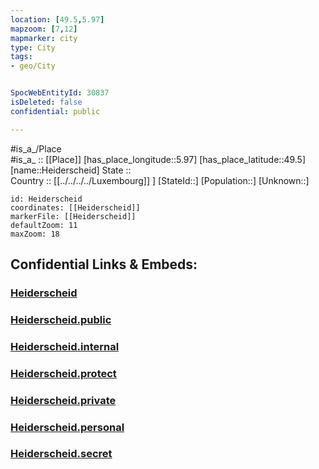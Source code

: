 ```yaml
---
location: [49.5,5.97] 
mapzoom: [7,12] 
mapmarker: city 
type: City
tags:
- geo/City


SpocWebEntityId: 30837
isDeleted: false
confidential: public

---
```

#is_a_/Place  
#is_a_ :: [[Place]] 
[has_place_longitude::5.97] 
[has_place_latitude::49.5] 
[name::Heiderscheid] 
State ::  
Country :: [[../../../../Luxembourg]] ] 
[StateId::] 
[Population::] 
[Unknown::] 


```leaflet
id: Heiderscheid
coordinates: [[Heiderscheid]] 
markerFile: [[Heiderscheid]] 
defaultZoom: 11 
maxZoom: 18
```


## Confidential Links & Embeds: 

### [Heiderscheid](/_Standards/Earth/Continent/Europe/Europe~West/Luxembourg/City/Heiderscheid.md) 

### [Heiderscheid.public](/_public/Earth/Continent/Europe/Europe~West/Luxembourg/City/Heiderscheid.public.md) 

### [Heiderscheid.internal](/_internal/Earth/Continent/Europe/Europe~West/Luxembourg/City/Heiderscheid.internal.md) 

### [Heiderscheid.protect](/_protect/Earth/Continent/Europe/Europe~West/Luxembourg/City/Heiderscheid.protect.md) 

### [Heiderscheid.private](/_private/Earth/Continent/Europe/Europe~West/Luxembourg/City/Heiderscheid.private.md) 

### [Heiderscheid.personal](/_personal/Earth/Continent/Europe/Europe~West/Luxembourg/City/Heiderscheid.personal.md) 

### [Heiderscheid.secret](/_secret/Earth/Continent/Europe/Europe~West/Luxembourg/City/Heiderscheid.secret.md)

